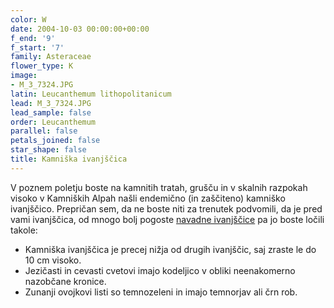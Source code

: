 ```yaml
---
color: W
date: 2004-10-03 00:00:00+00:00
f_end: '9'
f_start: '7'
family: Asteraceae
flower_type: K
image:
- M_3_7324.JPG
latin: Leucanthemum lithopolitanicum
lead: M_3_7324.JPG
lead_sample: false
order: Leucanthemum
parallel: false
petals_joined: false
star_shape: false
title: Kamniška ivanjščica
---
```

V poznem poletju boste na kamnitih tratah, grušču in v skalnih razpokah visoko v Kamniških Alpah našli endemično (in zaščiteno) kamniško ivanjščico. Prepričan sem, da ne boste niti za trenutek podvomili, da je pred vami ivanjščica, od mnogo bolj pogoste [navadne ivanjščice](../leucanthemumircutianum/) pa jo boste ločili takole:

-   Kamniška ivanjščica je precej nižja od drugih ivanjščic, saj zraste le do 10 cm visoko.
-   Jezičasti in cevasti cvetovi imajo kodeljico v obliki neenakomerno nazobčane kronice.
-   Zunanji ovojkovi listi so temnozeleni in imajo temnorjav ali črn rob.
